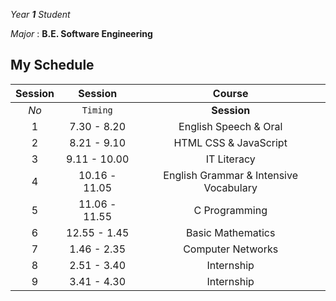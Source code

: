 *Year **1** Student*

*Major* : **B.E. Software Engineering**
## My Schedule
|Session|Session      |Course                                |
|:-----:|:-----------:|:------------------------------------:|
|*No*   |`Timing`     |**Session**                           |
|1      |7.30 - 8.20  |English Speech & Oral                 |
|2      |8.21 - 9.10  |HTML CSS & JavaScript                 |
|3      |9.11 - 10.00 |IT Literacy                           |
|4      |10.16 - 11.05|English Grammar & Intensive Vocabulary|
|5      |11.06 - 11.55|C Programming                         |
|6      |12.55 - 1.45 |Basic Mathematics                     |
|7      |1.46 - 2.35  |Computer Networks                     |
|8      |2.51 - 3.40  |Internship                            |
|9      |3.41 - 4.30  |Internship                            |
